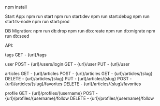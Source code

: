 npm install

Start App:
npm run start
npm run start:dev
npm run start:debug
npm run start:ts-node
npm run start:prod

DB Migration:
npm run db:drop
npm run db:create
npm run db:migrate
npm run db:seed

API:

tags
GET - {url}/tags

user
POST - {url}/users/login
GET - {url}/user
PUT - {url}/user

articles
GET - {url}/articles
POST - {url}/articles
GET - {url}/articles/{slug}
DELETE - {url}/articles/{slug}
PUT - {url}/articles/{slug}
POST - {url}/articles/{slug}/favorites
DELETE - {url}/articles/{slug}/favorites

profile
GET - {url}/profiles/{username}
POST - {url}/profiles/{username}/follow
DELETE - {url}/profiles/{username}/follow

